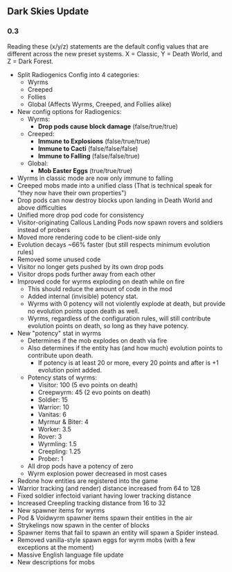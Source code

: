 ## Dark Skies Update
### 0.3

Reading these (x/y/z) statements are the default config values that are different across the new preset systems. X = Classic, Y = Death World, and Z = Dark Forest.

- Split Radiogenics Config into 4 categories:
  - Wyrms
  - Creeped
  - Follies
  - Global (Affects Wyrms, Creeped, and Follies alike)
- New config options for Radiogenics:
  - Wyrms:
    - **Drop pods cause block damage** (false/true/true)
  - Creeped:
    - **Immune to Explosions** (false/true/true)
    - **Immune to Cacti** (false/false/false)
    - **Immune to Falling** (false/false/true)
  - Global:
    - **Mob Easter Eggs** (true/true/true)
- Wyrms in classic mode are now only immune to falling
- Creeped mobs made into a unified class (That is technical speak for "they now have their own properties")
- Drop pods can now destroy blocks upon landing in Death World and above difficulties
- Unified more drop pod code for consistency
- Visitor-originating Callous Landing Pods now spawn rovers and soldiers instead of probers
- Moved more rendering code to be client-side only
- Evolution decays ~66% faster (but still respects minimum evolution rules)
- Removed some unused code
- Visitor no longer gets pushed by its own drop pods
- Visitor drops pods further away from each other
- Improved code for wyrms exploding on death while on fire
  - This should reduce the amount of code in the mod
  - Added internal (invisible) potency stat.
  - Wyrms with 0 potency will not violently explode at death, but provide no evolution points upon death as well.
  - Wyrms, regardless of the configuration rules, will still contribute evolution points on death, so long as they have potency.
- New "potency" stat in wyrms
  - Determines if the mob explodes on death via fire
  - Also determines if the entity has (and how much) evolution points to contribute upon death.
    - If potency is at least 20 or more, every 20 points and after is +1 evolution point added.
  - Potency stats of wyrms:
    - Visitor: 100 (5 evo points on death)
    - Creepwyrm: 45 (2 evo points on death)
    - Soldier: 15
    - Warrior: 10
    - Vanitas: 6
    - Myrmur & Biter: 4
    - Worker: 3.5
    - Rover: 3
    - Wyrmling: 1.5
    - Creepling: 1.25
    - Prober: 1
  - All drop pods have a potency of zero
  - Wyrm explosion power decreased in most cases
- Redone how entities are registered into the game
- Warrior tracking (and render) distance increased from 64 to 128
- Fixed soldier infectoid variant having lower tracking distance
- Increased Creepling tracking distance from 16 to 32
- New spawner items for wyrms
- Pod & Voidwyrm spawner items spawn their entities in the air
- Strykelings now spawn in the center of blocks
- Spawner items that fail to spawn an entity will spawn a Spider instead.
- Removed vanilla-style spawn eggs for wyrm mobs (with a few exceptions at the moment)
- Massive English language file update
- New descriptions for mobs